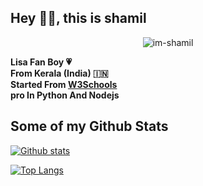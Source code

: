## Hey 👋🏻, this is shamil
<div align="center">

  <img src="https://komarev.com/ghpvc/?username=im-shamil" alt="im-shamil"/>

</div>

__Lisa Fan Boy 💗
<br>
From Kerala (India) 🇮🇳
<br>
Started From [W3Schools](https://www.w3schools.com)
<br>
pro In Python And Nodejs__

## Some of my Github Stats

[![Github stats](https://github-readme-stats.vercel.app/api?username=im-shamil&show_icons=true&include_all_commits=true)](https://github.com/im-shamil/github-readme-stats)

[![Top Langs](https://github-readme-stats.vercel.app/api/top-langs/?username=im-shamil&layout=compact)](https://github.com/im-shamil/github-readme-stats)

